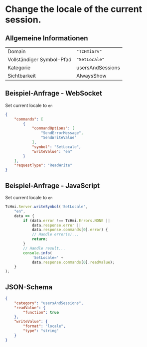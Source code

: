 # Change the locale of the current session.

## Allgemeine Informationen

|  |  |
| - | - |
| Domain | `"TcHmiSrv"` |
| Vollständiger Symbol-Pfad | `"SetLocale"` |
| Kategorie | usersAndSessions |
| Sichtbarkeit | AlwaysShow |

## Beispiel-Anfrage - WebSocket

Set current locale to `en`
```json
{
    "commands": [
        {
            "commandOptions": [
                "SendErrorMessage",
                "SendWriteValue"
            ],
            "symbol": "SetLocale",
            "writeValue": "en"
        }
    ],
    "requestType": "ReadWrite"
}
```

## Beispiel-Anfrage - JavaScript

Set current locale to `en`
```javascript
TcHmi.Server.writeSymbol('SetLocale',
    "en",
    data => {
        if (data.error !== TcHmi.Errors.NONE ||
            data.response.error ||
            data.response.commands[0].error) {
            // Handle error(s)...
            return;
        }
        // Handle result...
        console.info(
            'SetLocale=' +
            data.response.commands[0].readValue);
    }
);
```

## JSON-Schema

```json
{
    "category": "usersAndSessions",
    "readValue": {
        "function": true
    },
    "writeValue": {
        "format": "locale",
        "type": "string"
    }
}
```
